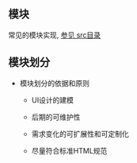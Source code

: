 ## 模块

常见的模块实现, [参见 src目录](./src)


## 模块划分

* 模块划分的依据和原则

  - UI设计的建模

  - 后期的可维护性

  - 需求变化的可扩展性和可定制化

  - 尽量符合标准HTML规范
